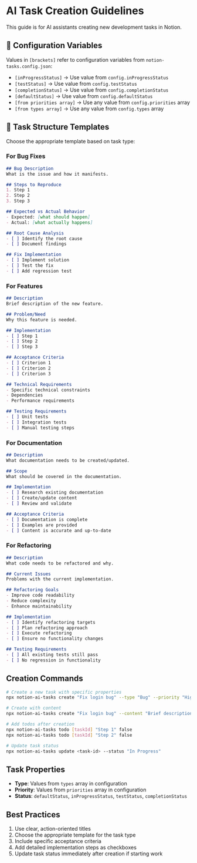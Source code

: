 # AI Task Creation Guidelines

This guide is for AI assistants creating new development tasks in Notion.

## 📝 Configuration Variables

Values in `[brackets]` refer to configuration variables from `notion-tasks.config.json`:
- `[inProgressStatus]` → Use value from `config.inProgressStatus`
- `[testStatus]` → Use value from `config.testStatus` 
- `[completionStatus]` → Use value from `config.completionStatus`
- `[defaultStatus]` → Use value from `config.defaultStatus`
- `[from priorities array]` → Use any value from `config.priorities` array
- `[from types array]` → Use any value from `config.types` array

## 📝 Task Structure Templates

Choose the appropriate template based on task type:

### For Bug Fixes
```markdown
## Bug Description
What is the issue and how it manifests.

## Steps to Reproduce
1. Step 1
2. Step 2
3. Step 3

## Expected vs Actual Behavior
- Expected: [what should happen]
- Actual: [what actually happens]

## Root Cause Analysis
- [ ] Identify the root cause
- [ ] Document findings

## Fix Implementation
- [ ] Implement solution
- [ ] Test the fix
- [ ] Add regression test
```

### For Features
```markdown
## Description
Brief description of the new feature.

## Problem/Need
Why this feature is needed.

## Implementation
- [ ] Step 1
- [ ] Step 2
- [ ] Step 3

## Acceptance Criteria
- [ ] Criterion 1
- [ ] Criterion 2
- [ ] Criterion 3

## Technical Requirements
- Specific technical constraints
- Dependencies
- Performance requirements

## Testing Requirements
- [ ] Unit tests
- [ ] Integration tests
- [ ] Manual testing steps
```

### For Documentation
```markdown
## Description
What documentation needs to be created/updated.

## Scope
What should be covered in the documentation.

## Implementation
- [ ] Research existing documentation
- [ ] Create/update content
- [ ] Review and validate

## Acceptance Criteria
- [ ] Documentation is complete
- [ ] Examples are provided
- [ ] Content is accurate and up-to-date
```

### For Refactoring
```markdown
## Description
What code needs to be refactored and why.

## Current Issues
Problems with the current implementation.

## Refactoring Goals
- Improve code readability
- Reduce complexity
- Enhance maintainability

## Implementation
- [ ] Identify refactoring targets
- [ ] Plan refactoring approach
- [ ] Execute refactoring
- [ ] Ensure no functionality changes

## Testing Requirements
- [ ] All existing tests still pass
- [ ] No regression in functionality
```

## Creation Commands

```bash
# Create a new task with specific properties
npx notion-ai-tasks create "Fix login bug" --type "Bug" --priority "High" --status "Not Started"

# Create with content
npx notion-ai-tasks create "Fix login bug" --content "Brief description of the bug" --type "Bug" --priority "High"

# Add todos after creation
npx notion-ai-tasks todo [taskId] "Step 1" false
npx notion-ai-tasks todo [taskId] "Step 2" false

# Update task status
npx notion-ai-tasks update <task-id> --status "In Progress"
```

## Task Properties
- **Type**: Values from `types` array in configuration
- **Priority**: Values from `priorities` array in configuration
- **Status**: `defaultStatus`, `inProgressStatus`, `testStatus`, `completionStatus`

## Best Practices
1. Use clear, action-oriented titles
2. Choose the appropriate template for the task type
3. Include specific acceptance criteria
4. Add detailed implementation steps as checkboxes
5. Update task status immediately after creation if starting work